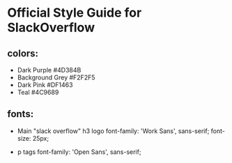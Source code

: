 # Official Style Guide for SlackOverflow


## colors:
- Dark Purple #4D384B
- Background Grey #F2F2F5
- Dark Pink #DF1463
- Teal #4C9689


## fonts:
- Main "slack overflow" h3 logo
  font-family: 'Work Sans', sans-serif;
  font-size: 25px;

- p tags
  font-family: 'Open Sans', sans-serif;

